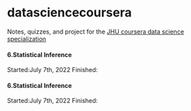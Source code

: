 # datasciencecoursera
Notes, quizzes, and project for the [JHU coursera data science specialization](https://www.coursera.org/specializations/jhu-data-science)

#### 6.Statistical Inference
Started:July 7th, 2022
Finished:


#### 6.Statistical Inference
Started:July 7th, 2022
Finished: